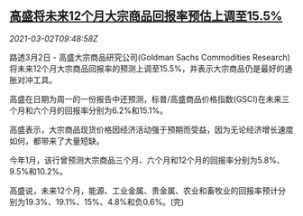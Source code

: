 <!--1614680597000-->
[高盛将未来12个月大宗商品回报率预估上调至15.5%](https://cn.reuters.com/article/gs-commodities-roi-0302-idCNKCS2AU0X5)
------

<div><i>2021-03-02T09:48:58Z</i></div><p>路透3月2日 - 高盛大宗商品研究公司(Goldman Sachs Commodities Research)将未来12个月大宗商品回报率的预测上调至15.5%，并表示大宗商品仍是最好的通胀对冲工具。</p><p>高盛在日期为周一的一份报告中还预测，标普/高盛商品价格指数(GSCI)在未来三个月和六个月的回报率分别为6.2%和15.1%。</p><p>高盛表示，大宗商品现货价格因经济活动强于预期而受益，因为无论经济增长速度如何，都带来了大量短缺。</p><p>今年1月，该行曾预测大宗商品三个月、六个月和12个月的回报率分别为5.8%、9.5%和10.2%。</p><p>高盛说，未来12个月，能源、工业金属、贵金属、农业和畜牧业的回报率预计分别为19.3%、19.1%、15%、4.8%和负0.6%。(完)</p>
